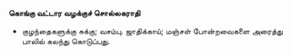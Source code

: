 **கொங்கு வட்டார வழக்குச் சொல்லகராதி**
- குழந்தைகளுக்கு சுக்கு; வசம்பு. ஜாதிக்காய்; மஞ்சள் போன்றவைகளை அரைத்து பாலில் கலந்து கொடுப்பது.

